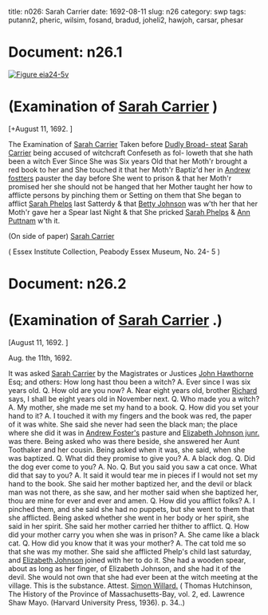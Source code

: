 title: n026: Sarah Carrier
date: 1692-08-11
slug: n26
category: swp
tags: putann2, pheric, wilsim, fosand, bradud, joheli2, hawjoh, carsar, phesar




# Document: n26.1

<a href="archives/essex/eia/large/eia24-5v.jpg" class="jqueryLightbox">![Figure eia24-5v](archives/essex/eia/gifs/eia24-5v.gif)</a>

# (Examination of [Sarah Carrier](/tag/carsar.html) )

[+August 11, 1692. ]

The Examination of [Sarah Carrier](/tag/carsar.html) Taken before [Dudly Broad- steat](/tag/bradud.html) [Sarah Carrier](/tag/carsar.html) being accused of witchcraft Confeseth as fol-  loweth that she hath been a witch Ever Since She was Six years Old  that her Moth'r brought a red book to her and She touched it that  her Moth'r Baptiz'd her in [Andrew fostters](/tag/fosand.html) pauster the day before  She went to prison & that her Moth'r promised her she should  not be hanged that her Mother taught her how to afflicte persons  by pinching them or Setting on them that She began to afflict [Sarah Phelps](/tag/phesar.html) last Satterdy & that [Betty Johnson](/tag/joheli2.html) was w'th her that her  Moth'r gave her a Spear last Night & that She pricked [Sarah Phelps](/tag/phesar.html)  & [Ann Puttnam](/tag/putann2.html) w'th it.

(On side of paper) [Sarah Carrier](/tag/carsar.html)

( Essex Institute Collection, Peabody Essex Museum, No. 24- 5 )


# Document: n26.2


# (Examination of [Sarah Carrier](/tag/carsar.html) .)

[August 11, 1692. ]

Aug. the 11th, 1692. 

It was asked [Sarah Carrier](/tag/carsar.html) by the Magistrates or Justices [John Hawthorne](/tag/hawjoh.html) Esq; and others: How long hast thou been a witch? A.  Ever since I was six years old. Q. How old are you now? A. Near  eight years old, brother [Richard](/tag/pheric.html) says, I shall be eight years old in  November next. Q. Who made you a witch? A. My mother, she  made me set my hand to a book. Q. How did you set your hand to  it? A. I touched it with my fingers and the book was red, the paper   of it was white. She said she never had seen the black man; the place  where she did it was in [Andrew Foster's](/tag/fosand.html) pasture and [Elizabeth Johnson junr.](/tag/joheli2.html) was there. Being asked who was there beside, she answered  her Aunt Toothaker and her cousin. Being asked when it was, she  said, when she was baptized. Q. What did they promise to give you?  A. A black dog. Q. Did the dog ever come to you? A. No. Q. But  you said you saw a cat once. What did that say to you? A. It said  it would tear me in pieces if I would not set my hand to the book.  She said her mother baptized her, and the devil or black man was  not there, as she saw, and her mother said when she baptized her,  thou are mine for ever and ever and amen. Q. How did you afflict  folks? A. I pinched them, and she said she had no puppets, but  she went to them that she afflicted. Being asked whether she went in  her body or her spirit, she said in her spirit. She said her mother  carried her thither to afflict. Q. How did your mother carry you  when she was in prison? A. She came like a black cat. Q. How did  you know that it was your mother? A. The cat told me so that she  was my mother. She said she afflicted Phelp's child last saturday,  and [Elizabeth Johnson](/tag/joheli2.html) joined with her to do it. She had a wooden  spear, about as long as her finger, of Elizabeth Johnson, and she had  it of the devil. She would not own that she had ever been at the  witch meeting at the village. This is the substance.
Attest. [Simon Willard.](/tag/wilsim.html) ( Thomas Hutchinson, The History of the Province of Massachusetts-Bay, vol. 2, ed. Lawrence Shaw Mayo. (Harvard University Press, 1936). p. 34..)
